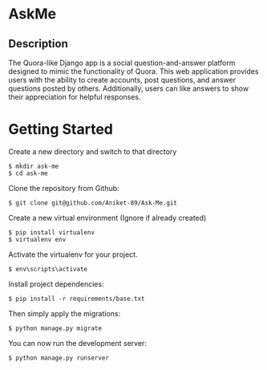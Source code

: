 # AskMe

## Description

The Quora-like Django app is a social question-and-answer platform designed to mimic the functionality of Quora. This web application provides users with the 
ability to create accounts, post questions, and answer questions posted by others. Additionally, users can like answers to show their appreciation for helpful 
responses.

# Getting Started

Create a new directory and switch to that directory

    $ mkdir ask-me
    $ cd ask-me
    
Clone the repository from Github:

    $ git clone git@github.com/Aniket-89/Ask-Me.git
    
Create a new virtual environment (Ignore if already created)

    $ pip install virtualenv
    $ virtualenv env
    
Activate the virtualenv for your project.

    $ env\scripts\activate
    
Install project dependencies:

    $ pip install -r requirements/base.txt
    
    
Then simply apply the migrations:

    $ python manage.py migrate
    

You can now run the development server:

    $ python manage.py runserver
